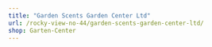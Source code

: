 ```yaml
---
title: "Garden Scents Garden Center Ltd"
url: /rocky-view-no-44/garden-scents-garden-center-ltd/
shop: Garten-Center
---
```

